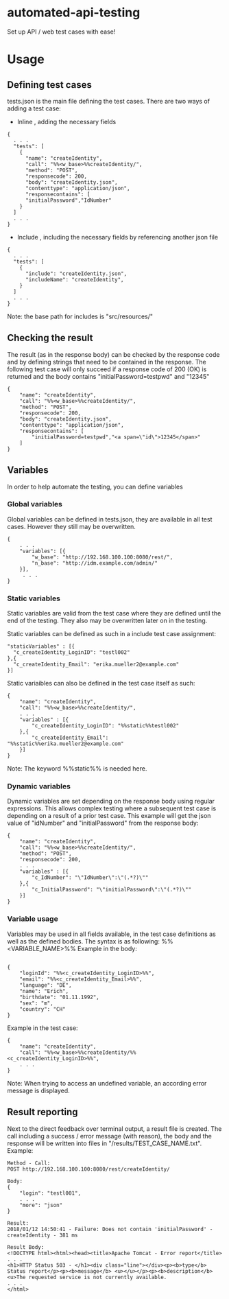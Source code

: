 # automated-api-testing
Set up API / web test cases with ease!

# Usage
## Defining test cases
tests.json is the main file defining the test cases. 
There are two ways of adding a test case:
- Inline , adding the necessary fields
```
{
  . . . 
  "tests": [
    {
      "name": "createIdentity",
      "call": "%%<w_base>%%createIdentity/",
      "method": "POST",
      "responsecode": 200,
      "body": "createIdentity.json",
      "contenttype": "application/json",
      "responsecontains": [
      "initialPassword","IdNumber"
    }
  ]
  . . . 
}
```
- Include , including the necessary fields by referencing another json file
```
{
  . . . 
  "tests": [
    {
      "include": "createIdentity.json",
      "includeName": "createIdentity",
    }
  ]
  . . . 
}
```
Note: the base path for includes is "src/resources/"

## Checking the result
The result (as in the response body) can be checked by the response code and by defining strings that need to be contained in the response. 
The following test case will only succeed if a response code of 200 (OK) is returned and the body contains "initialPassword=testpwd"  and "<a span="id">12345</span>"
```
{
	"name": "createIdentity",
	"call": "%%<w_base>%%createIdentity/",
	"method": "POST",
	"responsecode": 200,
	"body": "createIdentity.json",
	"contenttype": "application/json",
	"responsecontains": [
		"initialPassword=testpwd","<a span=\"id\">12345</span>"
	]
}
```

## Variables
In order to help automate the testing, you can define variables

### Global variables
Global variables can be defined in tests.json, they are available in all test cases.
However they still may be overwritten.
```
{
	. . .
	"variables": [{
		"w_base": "http://192.168.100.100:8080/rest/",
		"n_base": "http://idm.example.com/admin/"
	}],
  	 . . . 
}
```
### Static variables
Static variables are valid from the test case where they are defined until the end of the testing.
They also may be overwritten later on in the testing.

Static variables can be defined as such in a include test case assignment:
```
"staticVariables" : [{
  "c_createIdentity_LoginID": "testl002"
},{
  "c_createIdentity_Email": "erika.mueller2@example.com"
}]
```
Static variaibles can also be defined in the test case itself as such:
```
{
	"name": "createIdentity",
	"call": "%%<w_base>%%createIdentity/",
	. . . 
	"variables" : [{
		"c_createIdentity_LoginID": "%%static%%testl002"
	},{
		"c_createIdentity_Email": "%%static%%erika.mueller2@example.com"
	}]
}
```
Note: The keyword %%static%% is needed here.

### Dynamic variables
Dynamic variables are set depending on the response body using regular expressions. 
This allows complex testing where a subsequent test case is depending on a result of a prior test case.
This example will get the json value of "idNumber" and "initialPassword" from the response body:
```
{
	"name": "createIdentity",
	"call": "%%<w_base>%%createIdentity/",
	"method": "POST",
	"responsecode": 200,
  	. . .
 	"variables" : [{
		"c_IdNumber": "\"IdNumber\":\"(.*?)\"" 
	},{
		"c_InitialPassword": "\"initialPassword\":\"(.*?)\"" 
	}]
}
```
### Variable usage
Variables may be used in all fields available, in the test case definitions as well as the defined bodies.
The syntax is as following: %%<VARIABLE_NAME>%%
Example in the body:
```

{
 	"loginId": "%%<c_createIdentity_LoginID>%%",
	"email": "%%<c_createIdentity_Email>%%",
	"language": "DE",
	"name": "Erich",
	"birthdate": "01.11.1992",
	"sex": "m",
	"country": "CH"
}
```
Example in the test case:
```
{
	"name": "createIdentity",
	"call": "%%<w_base>%%createIdentity/%%<c_createIdentity_LoginID>%%",
	. . .
}
```
Note: When trying to access an undefined variable, an according error message is displayed.

## Result reporting
Next to the direct feedback over terminal output, a result file is created.
The call including a success / error message (with reason), the body and the response will be written into files in "/results/TEST_CASE_NAME.txt".
Example:
```
Method - Call:
POST http://192.168.100.100:8080/rest/createIdentity/

Body:
{
	"login": "testl001",
	. . .
	"more": "json"
}

Result:
2018/01/12 14:50:41 - Failure: Does not contain 'initialPassword' - createIdentity - 381 ms

Result Body:
<!DOCTYPE html><html><head><title>Apache Tomcat - Error report</title>
. . .
<h1>HTTP Status 503 - </h1><div class="line"></div><p><b>type</b> Status report</p><p><b>message</b> <u></u></p><p><b>description</b> <u>The requested service is not currently available.
. . .
</html>

```

